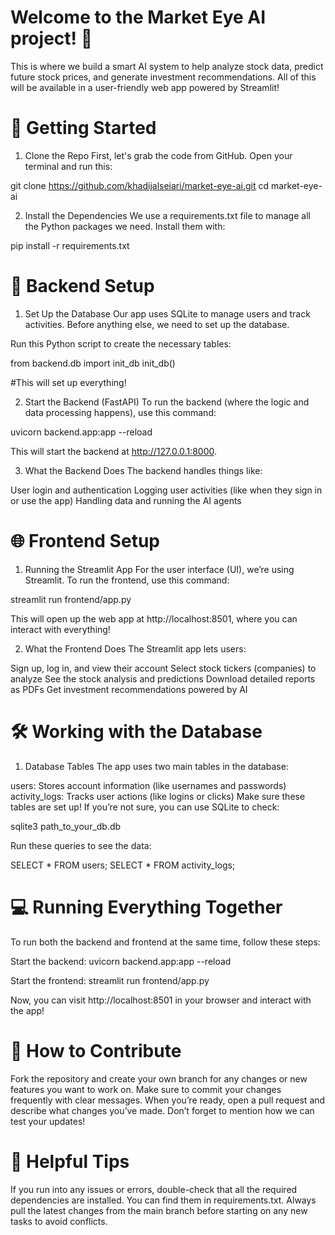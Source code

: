 # Welcome to the Market Eye AI project! 🎉 
This is where we build a smart AI system to help analyze stock data, predict future stock prices, and generate investment recommendations. 
All of this will be available in a user-friendly web app powered by Streamlit!


# 🚀 Getting Started

1. Clone the Repo
First, let's grab the code from GitHub. Open your terminal and run this:

git clone https://github.com/khadijalseiari/market-eye-ai.git
cd market-eye-ai

2. Install the Dependencies
We use a requirements.txt file to manage all the Python packages we need. Install them with:

pip install -r requirements.txt

# 🔧 Backend Setup

1. Set Up the Database
Our app uses SQLite to manage users and track activities. Before anything else, we need to set up the database.

Run this Python script to create the necessary tables:

from backend.db import init_db
init_db()  

#This will set up everything!

2. Start the Backend (FastAPI)
To run the backend (where the logic and data processing happens), use this command:

uvicorn backend.app:app --reload

This will start the backend at http://127.0.0.1:8000.

3. What the Backend Does
The backend handles things like:

User login and authentication
Logging user activities (like when they sign in or use the app)
Handling data and running the AI agents

# 🌐 Frontend Setup

1. Running the Streamlit App
For the user interface (UI), we’re using Streamlit. To run the frontend, use this command:

streamlit run frontend/app.py

This will open up the web app at http://localhost:8501, where you can interact with everything!

2. What the Frontend Does
The Streamlit app lets users:

Sign up, log in, and view their account
Select stock tickers (companies) to analyze
See the stock analysis and predictions
Download detailed reports as PDFs
Get investment recommendations powered by AI

# 🛠️ Working with the Database

1. Database Tables
The app uses two main tables in the database:

users: Stores account information (like usernames and passwords)
activity_logs: Tracks user actions (like logins or clicks)
Make sure these tables are set up! If you’re not sure, you can use SQLite to check:

sqlite3 path_to_your_db.db

Run these queries to see the data:

SELECT * FROM users;
SELECT * FROM activity_logs;

# 💻 Running Everything Together

To run both the backend and frontend at the same time, follow these steps:

Start the backend:
uvicorn backend.app:app --reload

Start the frontend:
streamlit run frontend/app.py

Now, you can visit http://localhost:8501 in your browser and interact with the app!

# 🤝 How to Contribute

Fork the repository and create your own branch for any changes or new features you want to work on.
Make sure to commit your changes frequently with clear messages.
When you’re ready, open a pull request and describe what changes you’ve made. Don’t forget to mention how we can test your updates!

# 🌟 Helpful Tips
If you run into any issues or errors, double-check that all the required dependencies are installed. You can find them in requirements.txt.
Always pull the latest changes from the main branch before starting on any new tasks to avoid conflicts.

